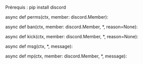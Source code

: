 Prérequis :
  pip install discord



async def perms(ctx, member: discord.Member):

async def ban(ctx, member: discord.Member, *, reason=None):

async def kick(ctx, member: discord.Member, *, reason=None):
    
async def msg(ctx, *, message):

async def mp(ctx, member: discord.Member, *, message):
